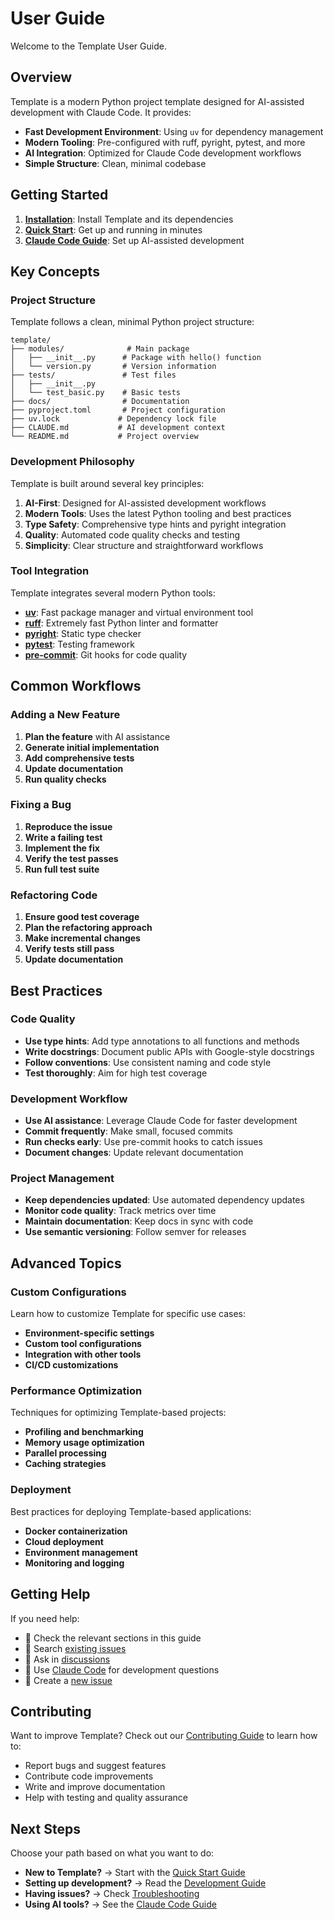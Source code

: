 # User Guide

Welcome to the Template User Guide.

## Overview

Template is a modern Python project template designed for AI-assisted development with Claude Code. It provides:

- **Fast Development Environment**: Using `uv` for dependency management
- **Modern Tooling**: Pre-configured with ruff, pyright, pytest, and more
- **AI Integration**: Optimized for Claude Code development workflows
- **Simple Structure**: Clean, minimal codebase

## Getting Started

1. **[Installation](../installation.md)**: Install Template and its dependencies
2. **[Quick Start](../quickstart.md)**: Get up and running in minutes
3. **[Claude Code Guide](../claude-code-guide.md)**: Set up AI-assisted development

## Key Concepts

### Project Structure

Template follows a clean, minimal Python project structure:

```
template/
├── modules/              # Main package
│   ├── __init__.py      # Package with hello() function
│   └── version.py       # Version information
├── tests/               # Test files
│   ├── __init__.py
│   └── test_basic.py    # Basic tests
├── docs/                # Documentation
├── pyproject.toml       # Project configuration
├── uv.lock             # Dependency lock file
├── CLAUDE.md           # AI development context
└── README.md           # Project overview
```

### Development Philosophy

Template is built around several key principles:

1. **AI-First**: Designed for AI-assisted development workflows
2. **Modern Tools**: Uses the latest Python tooling and best practices
3. **Type Safety**: Comprehensive type hints and pyright integration
4. **Quality**: Automated code quality checks and testing
5. **Simplicity**: Clear structure and straightforward workflows

### Tool Integration

Template integrates several modern Python tools:

- **[uv](https://docs.astral.sh/uv/)**: Fast package manager and virtual environment tool
- **[ruff](https://docs.astral.sh/ruff/)**: Extremely fast Python linter and formatter
- **[pyright](https://pyright.readthedocs.io/)**: Static type checker
- **[pytest](https://pytest.org/)**: Testing framework
- **[pre-commit](https://pre-commit.com/)**: Git hooks for code quality

## Common Workflows

### Adding a New Feature

1. **Plan the feature** with AI assistance
2. **Generate initial implementation**
3. **Add comprehensive tests**
4. **Update documentation**
5. **Run quality checks**

### Fixing a Bug

1. **Reproduce the issue**
2. **Write a failing test**
3. **Implement the fix**
4. **Verify the test passes**
5. **Run full test suite**

### Refactoring Code

1. **Ensure good test coverage**
2. **Plan the refactoring approach**
3. **Make incremental changes**
4. **Verify tests still pass**
5. **Update documentation**

## Best Practices

### Code Quality

- **Use type hints**: Add type annotations to all functions and methods
- **Write docstrings**: Document public APIs with Google-style docstrings
- **Follow conventions**: Use consistent naming and code style
- **Test thoroughly**: Aim for high test coverage

### Development Workflow

- **Use AI assistance**: Leverage Claude Code for faster development
- **Commit frequently**: Make small, focused commits
- **Run checks early**: Use pre-commit hooks to catch issues
- **Document changes**: Update relevant documentation

### Project Management

- **Keep dependencies updated**: Use automated dependency updates
- **Monitor code quality**: Track metrics over time
- **Maintain documentation**: Keep docs in sync with code
- **Use semantic versioning**: Follow semver for releases

## Advanced Topics

### Custom Configurations

Learn how to customize Template for specific use cases:

- **Environment-specific settings**
- **Custom tool configurations**
- **Integration with other tools**
- **CI/CD customizations**

### Performance Optimization

Techniques for optimizing Template-based projects:

- **Profiling and benchmarking**
- **Memory usage optimization**
- **Parallel processing**
- **Caching strategies**

### Deployment

Best practices for deploying Template-based applications:

- **Docker containerization**
- **Cloud deployment**
- **Environment management**
- **Monitoring and logging**

## Getting Help

If you need help:

- 📖 Check the relevant sections in this guide
- 🐛 Search [existing issues](https://github.com/okotaku/template/issues)
- 💬 Ask in [discussions](https://github.com/okotaku/template/discussions)
- 🤖 Use [Claude Code](../claude-code-guide.md) for development questions
- 📝 Create a [new issue](https://github.com/okotaku/template/issues/new/choose)

## Contributing

Want to improve Template? Check out our [Contributing Guide](../contributing.md) to learn how to:

- Report bugs and suggest features
- Contribute code improvements
- Write and improve documentation
- Help with testing and quality assurance

## Next Steps

Choose your path based on what you want to do:

- **New to Template?** → Start with the [Quick Start Guide](../quickstart.md)
- **Setting up development?** → Read the [Development Guide](development.md)
- **Having issues?** → Check [Troubleshooting](troubleshooting.md)
- **Using AI tools?** → See the [Claude Code Guide](../claude-code-guide.md)